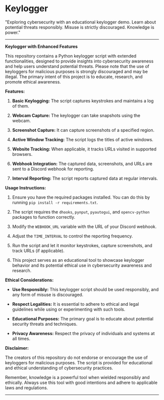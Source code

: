 # Keylogger
"Exploring cybersecurity with an educational keylogger demo. Learn about potential threats responsibly. Misuse is strictly discouraged. Knowledge is power."


---

**Keylogger with Enhanced Features**

This repository contains a Python keylogger script with extended functionalities, designed to provide insights into cybersecurity awareness and help users understand potential threats. Please note that the use of keyloggers for malicious purposes is strongly discouraged and may be illegal. The primary intent of this project is to educate, research, and promote ethical awareness.

**Features:**

1. **Basic Keylogging:** The script captures keystrokes and maintains a log of them.

2. **Webcam Capture:** The keylogger can take snapshots using the webcam.

3. **Screenshot Capture:** It can capture screenshots of a specified region.

4. **Active Window Tracking:** The script logs the titles of active windows.

5. **Website Tracking:** When applicable, it tracks URLs visited in supported browsers.

6. **Webhook Integration:** The captured data, screenshots, and URLs are sent to a Discord webhook for reporting.

7. **Interval Reporting:** The script reports captured data at regular intervals.

**Usage Instructions:**

1. Ensure you have the required packages installed. You can do this by running `pip install -r requirements.txt`.

2. The script requires the `dhooks`, `pynput`, `pyautogui`, and `opencv-python` packages to function correctly.

3. Modify the `WEBHOOK_URL` variable with the URL of your Discord webhook.

4. Adjust the `TIME_INTERVAL` to control the reporting frequency.

5. Run the script and let it monitor keystrokes, capture screenshots, and track URLs (if applicable).

6. This project serves as an educational tool to showcase keylogger behavior and its potential ethical use in cybersecurity awareness and research.

**Ethical Considerations:**

- **Use Responsibly:** This keylogger script should be used responsibly, and any form of misuse is discouraged.

- **Respect Legalities:** It is essential to adhere to ethical and legal guidelines while using or experimenting with such tools.

- **Educational Purposes:** The primary goal is to educate about potential security threats and techniques.

- **Privacy Awareness:** Respect the privacy of individuals and systems at all times.

**Disclaimer:**

The creators of this repository do not endorse or encourage the use of keyloggers for malicious purposes. The script is provided for educational and ethical understanding of cybersecurity practices.

Remember, knowledge is a powerful tool when wielded responsibly and ethically. Always use this tool with good intentions and adhere to applicable laws and regulations.

---

